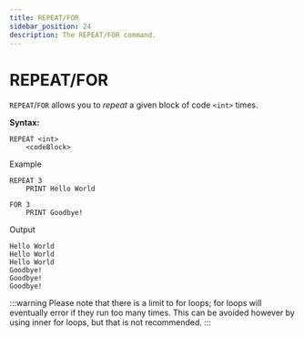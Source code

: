 ```yaml
---
title: REPEAT/FOR
sidebar_position: 24
description: The REPEAT/FOR command.
---
```


# REPEAT/FOR
`REPEAT`/`FOR` allows you to *repeat* a given block of code `<int>` times.

**Syntax:**
```
REPEAT <int>
    <codeBlock>
```

Example
```
REPEAT 3
    PRINT Hello World

FOR 3
    PRINT Goodbye!
```

Output
```
Hello World
Hello World
Hello World
Goodbye!
Goodbye!
Goodbye!
```

:::warning
Please note that there is a limit to for loops; for loops will eventually error if they run too many times. This can be avoided however by using inner for loops, but that is not recommended.
:::